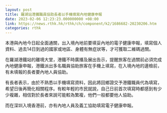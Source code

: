 ```yaml
---
layout: post
title: 羅湖站港鐵職員協助長者以手機填寫內地健康申報
date: 2023-02-06 12:23:23.000000000 +08:00
link: https://news.rthk.hk/rthk/ch/component/k2/1686682-20230206.htm
categories: rthk
---
```


本港與內地今日起全面通關，出入境內地前要填妥內地的電子健康申報，填寫個人資料、過去14日到過的國家或地區、身體有無症狀等，才可獲取二維碼過關。

在羅湖港鐵站的離境大堂，港鐵不時廣播及展出告示，提醒旅客在過關前必須完成內地健康申報，港鐵派出多名職員協助旅客在手機上填寫，在入境內地的邊檢前，有未填報的長者要內地人員協助。

有長者表示，由於不熟悉以手機填寫資料，因此將回鄉證交予港鐵職員代為填寫，希望日後再簡化相關程序。有較年輕的市民就說，自己日前首次填寫時都感到有少少複雜，相信對於長者來說可能較為繁複，他們一般都要他人協助。

而在深圳入境香港前，亦有內地人員及義工協助填寫電子健康申報。
